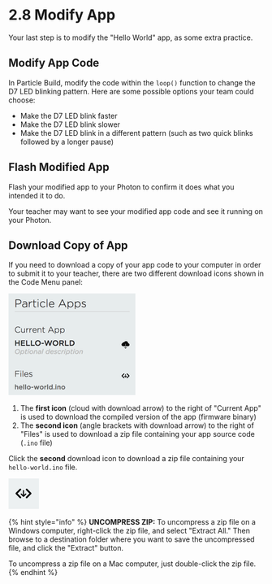 # 2.8 Modify App

Your last step is to modify the "Hello World" app, as some extra practice.

## Modify App Code

In Particle Build, modify the code within the `loop()` function to change the D7 LED blinking pattern. Here are some possible options your team could choose:

* Make the D7 LED blink faster
* Make the D7 LED blink slower
* Make the D7 LED blink in a different pattern \(such as two quick blinks followed by a longer pause\)

## Flash Modified App

Flash your modified app to your Photon to confirm it does what you intended it to do.

Your teacher may want to see your modified app code and see it running on your Photon.

## Download Copy of App

If you need to download a copy of your app code to your computer in order to submit it to your teacher, there are two different download icons shown in the Code Menu panel:

![](../../.gitbook/assets/pb-download-files.png)

1. The **first icon** \(cloud with download arrow\) to the right of "Current App" is used to download the compiled version of the app \(firmware binary\)
2. The **second icon** \(angle brackets with download arrow\) to the right of "Files" is used to download a zip file containing your app source code \(`.ino` file\)

Click the **second** download icon to download a zip file containing your `hello-world.ino` file.

![Download Icon](../../.gitbook/assets/pb-download-icon.png)

{% hint style="info" %}
**UNCOMPRESS ZIP:**  To uncompress a zip file on a Windows computer, right-click the zip file, and select "Extract All." Then browse to a destination folder where you want to save the uncompressed file, and click the "Extract" button.

To uncompress a zip file on a Mac computer, just double-click the zip file.
{% endhint %}


